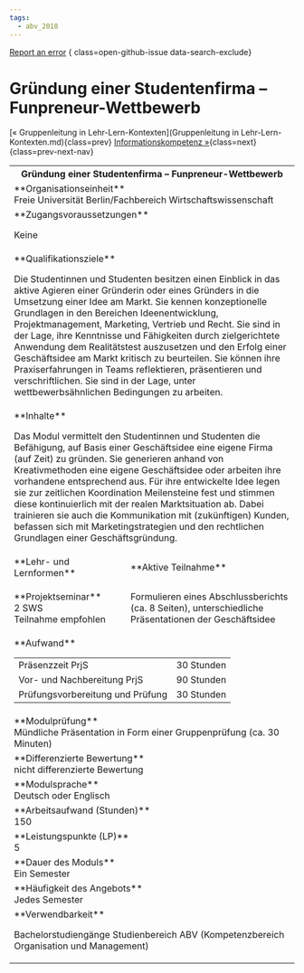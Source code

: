 ```yaml
---
tags:
  - abv_2018
---
```

[Report an error](https://github.com/SGSSGene/FUB-SUP/issues/new?title=Error%20in%20%22Gr%C3%BCndung%20einer%20Studentenfirma%20%E2%80%93%20Funpreneur-Wettbewerb%22&body=There%20seems%20to%20be%20an%20error%20in%20module%20%22Gr%C3%BCndung%20einer%20Studentenfirma%20%E2%80%93%20Funpreneur-Wettbewerb%22%2E%0A%0A%3CDescribe%20here%20a%20slightly%20more%20detailed%20description%20of%20what%20is%20wrong%3E&labels=bug)
{ class=open-github-issue data-search-exclude}

# Gründung einer Studentenfirma – Funpreneur-Wettbewerb

[« Gruppenleitung in Lehr-Lern-Kontexten](Gruppenleitung in Lehr-Lern-Kontexten.md){class=prev}
[Informationskompetenz »](Informationskompetenz.md){class=next}
{class=prev-next-nav}

<table markdown id="moduledesc">
<tr markdown class="moduledesc_head"><th colspan="2">Gründung einer Studentenfirma – Funpreneur-Wettbewerb </th></tr>
<tr markdown><td colspan="2">**Organisationseinheit**   <br>Freie Universität Berlin/Fachbereich Wirtschaftswissenschaft</td></tr>


<tr markdown><td colspan="2">**Zugangsvoraussetzungen** <br>

Keine


</td></tr>
<tr markdown><td colspan="2">**Qualifikationsziele**    <br>

Die Studentinnen und Studenten besitzen einen Einblick in das aktive Agieren
einer Gründerin oder eines Gründers in die Umsetzung einer Idee am Markt.
Sie kennen konzeptionelle Grundlagen in den Bereichen Ideenentwicklung,
Projektmanagement, Marketing, Vertrieb und Recht. Sie sind in der Lage, ihre
Kenntnisse und Fähigkeiten durch zielgerichtete Anwendung dem Realitätstest
auszusetzen und den Erfolg einer Geschäftsidee am Markt kritisch zu
beurteilen. Sie können ihre Praxiserfahrungen in Teams reflektieren,
präsentieren und verschriftlichen. Sie sind in der Lage, unter
wettbewerbsähnlichen Bedingungen zu arbeiten.


</td></tr>
<tr markdown><td colspan="2">**Inhalte**                <br>

Das Modul vermittelt den Studentinnen und Studenten die Befähigung, auf
Basis einer Geschäftsidee eine eigene Firma (auf Zeit) zu gründen. Sie
generieren anhand von Kreativmethoden eine eigene Geschäftsidee oder
arbeiten ihre vorhandene entsprechend aus. Für ihre entwickelte Idee legen
sie zur zeitlichen Koordination Meilensteine fest und stimmen diese
kontinuierlich mit der realen Marktsituation ab. Dabei trainieren sie auch
die Kommunikation mit (zukünftigen) Kunden, befassen sich mit
Marketingstrategien und den rechtlichen Grundlagen einer Geschäftsgründung.


</td></tr>

<tr markdown><td>**Lehr- und Lernformen**</td><td>**Aktive Teilnahme**</td></tr>
<tr markdown><td> **Projektseminar** <br>2 SWS <br> Teilnahme empfohlen</td><td>

Formulieren eines Abschlussberichts (ca. 8 Seiten), unterschiedliche Präsentationen der Geschäftsidee
</td></tr>
<tr markdown><td colspan="2">**Aufwand**                <br>
<table class="aufwand_table">
<tr><td>Präsenzzeit PrjS</td><td>30 Stunden</td></tr>
<tr><td>Vor- und Nachbereitung PrjS</td><td>90 Stunden</td></tr>
<tr><td>Prüfungsvorbereitung und Prüfung</td><td>30 Stunden</td></tr>
</table>

</td></tr>
<tr markdown><td colspan="2">**Modulprüfung**             <br>Mündliche Präsentation in Form einer Gruppenprüfung (ca. 30 Minuten)


</td></tr>
<tr markdown><td colspan="2">**Differenzierte Bewertung** <br>nicht differenzierte Bewertung

</td></tr>
<tr markdown><td colspan="2">**Modulsprache**             <br>Deutsch oder Englisch</td></tr>
<tr markdown><td colspan="2">**Arbeitsaufwand (Stunden)** <br>150</td></tr>
<tr markdown><td colspan="2">**Leistungspunkte (LP)**     <br>5</td></tr>
<tr markdown><td colspan="2">**Dauer des Moduls**         <br>Ein Semester</td></tr>
<tr markdown><td colspan="2">**Häufigkeit des Angebots**  <br>Jedes Semester</td></tr>
<tr markdown><td colspan="2">**Verwendbarkeit**           <br>

Bachelorstudiengänge Studienbereich ABV (Kompetenzbereich Organisation und
Management)


</td></tr>


</table>
